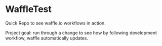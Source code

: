 # WaffleTest
Quick Repo to see waffle.io workflows in action.

Project goal: run through a change to see how by following development workflow, waffle automatically updates.

